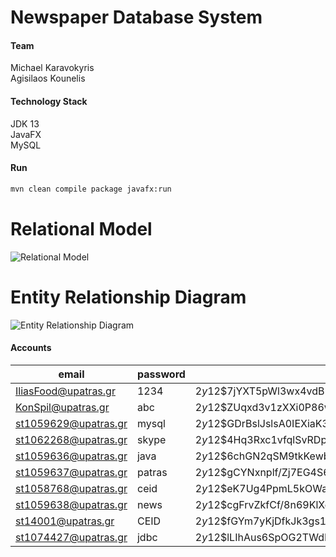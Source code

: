 # Newspaper Database System

#### Team
Michael Karavokyris<br>
Agisilaos Kounelis

#### Technology Stack
JDK 13<br>
JavaFX<br>
MySQL

#### Run
```sh
mvn clean compile package javafx:run
```

# Relational Model
![Relational Model](https://raw.githubusercontent.com/kounelisagis/Newspaper-Database-System/master/_images/REL.png)

# Entity Relationship Diagram
![Entity Relationship Diagram](https://raw.githubusercontent.com/kounelisagis/Newspaper-Database-System/master/_images/ER.png)


#### Accounts

| email | password | Bcrypt Hash | Role |
| ------ | ------ | ------ | ------ |
IliasFood@upatras.gr | 1234 | $2y$12$7jYXT5pWl3wx4vdB5KldU.KUEMgDNTCESFsUnGS9sQr3ZHolo/HVO | Publisher
KonSpil@upatras.gr | abc | $2y$12$ZUqxd3v1zXXi0P86wofK9.5if7BDV9yUtBtPI1xSKbBzSoHkB8/xy | Publisher
st1059629@upatras.gr | mysql | $2y$12$GDrBslJslsA0IEXiaK3IBec88bGUGmmhwVvgzFG1yAcm9yyGT/Dku | Administrative
st1062268@upatras.gr | skype | $2y$12$4Hq3Rxc1vfqlSvRDp9QwdONV4h3ae3PwaEJWAzUY5YkSY6K3lQb2q | Administrative
st1059636@upatras.gr | java | $2y$12$6chGN2qSM9tkKewbq7ka2uO2L/zGlkAnr9vPhAUuACnHSDxDPSruK | Editor in Chief
st1059637@upatras.gr | patras | $2y$12$gCYNxnplf/Zj7EG4S6ga5uhFlDt6RWmRJq2sxJ8JdV.T.fXZiO7Ei | Editor in Chief
st1058768@upatras.gr | ceid | $2y$12$eK7Ug4PpmL5kOWa5aXCsIeDQEM2ef7x5ADNhBRGzpgOfzLDZJW5yy | Editor in Chief
st1059638@upatras.gr | news | $2y$12$cgFrvZkfCf/8n69KlXoBnO50CP7RWmAZP7iiHriLixIWN.GZsB4l2 | Editor in Chief
st14001@upatras.gr | CEID | $2y$12$fGYm7yKjDfkJk3gs1zREPOiKVIh8zdx5ooB1RcQl3HlkD8JlhgTOy | Journalist
st1074427@upatras.gr | jdbc | $2y$12$lLIhAus6SpOG2TWdBawNmetCXzuMvca4h1EnhSteycQoUyjTarnei | Journalist
